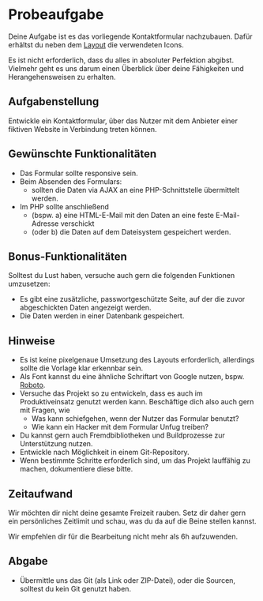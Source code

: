# Probeaufgabe

Deine Aufgabe ist es das vorliegende Kontaktformular nachzubauen.
Dafür erhältst du neben dem [Layout](layout.png) die verwendeten Icons.

Es ist nicht erforderlich, dass du alles in absoluter Perfektion abgibst. Vielmehr geht es uns darum einen Überblick über deine Fähigkeiten und Herangehensweisen zu erhalten.

## Aufgabenstellung

Entwickle ein Kontaktformular, über das Nutzer mit dem Anbieter einer fiktiven Website in Verbindung treten können.

## Gewünschte Funktionalitäten

- Das Formular sollte responsive sein.
- Beim Absenden des Formulars:
    - sollten die Daten via AJAX an eine PHP-Schnittstelle übermittelt werden.
- Im PHP sollte anschließend
    - (bspw. a) eine HTML-E-Mail mit den Daten an eine feste E-Mail-Adresse verschickt
    - (oder b) die Daten auf dem Dateisystem gespeichert werden.

## Bonus-Funktionalitäten

Solltest du Lust haben, versuche auch gern die folgenden Funktionen umzusetzen:
- Es gibt eine zusätzliche, passwortgeschützte Seite, auf der die zuvor abgeschickten Daten angezeigt werden.
- Die Daten werden in einer Datenbank gespeichert.

## Hinweise

- Es ist keine pixelgenaue Umsetzung des Layouts erforderlich, allerdings sollte die Vorlage klar erkennbar sein.
- Als Font kannst du eine ähnliche Schriftart von Google nutzen, bspw. [Roboto](https://fonts.google.com/specimen/Roboto).
- Versuche das Projekt so zu entwickeln, dass es auch im Produktiveinsatz genutzt werden kann. Beschäftige dich also auch gern mit Fragen, wie
    - Was kann schiefgehen, wenn der Nutzer das Formular benutzt?
    - Wie kann ein Hacker mit dem Formular Unfug treiben?
- Du kannst gern auch Fremdbibliotheken und Buildprozesse zur Unterstützung nutzen.
- Entwickle nach Möglichkeit in einem Git-Repository.
- Wenn bestimmte Schritte erforderlich sind, um das Projekt lauffähig zu machen, dokumentiere diese bitte.

## Zeitaufwand

Wir möchten dir nicht deine gesamte Freizeit rauben. Setz dir daher gern ein persönliches Zeitlimit und schau, was du da auf die Beine stellen kannst.

Wir empfehlen dir für die Bearbeitung nicht mehr als 6h aufzuwenden.

## Abgabe

- Übermittle uns das Git (als Link oder ZIP-Datei), oder die Sourcen, solltest du kein Git genutzt haben.
